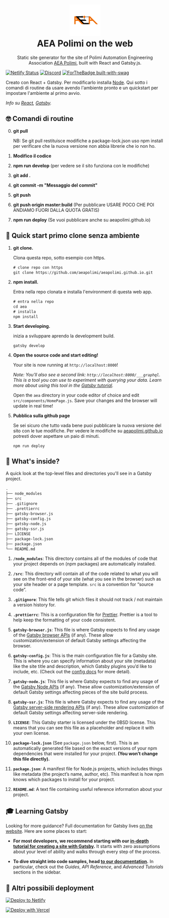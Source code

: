 <h1 align="center">
  <img src="https://raw.githubusercontent.com/aeapolimi/aeapolimi.github.io/master/src/images/AEAtondo_trasparente.png" width="100" alt="AEA Polimi">
  <br>
  AEA Polimi on the web
</h1>

<p align="center">
  Static site generator for the site of Polimi Automation Engineering Association <a href="https://www.aeapolimi.it/">AEA Polimi</a>, built with React and Gatsby.js.
</p>


[![Netlify Status](https://api.netlify.com/api/v1/badges/dddf052d-2b33-408a-ac72-8f3616e76cb1/deploy-status)](https://app.netlify.com/sites/aeapolimi/deploys)
[![Discord](https://img.shields.io/discord/765233478190628894.svg?label=&logo=discord&logoColor=ffffff&color=e3a220&labelColor=ba5a0b)](https://discord.gg/Cszywmt)
[![ForTheBadge built-with-swag](http://ForTheBadge.com/images/badges/built-with-swag.svg)](https://www.aeapolimi.it)

Creato con React + Gatsby.
Per modificarlo installa [Node](https://www.nodejs.org/).
Qui sotto i comandi di routine da usare avendo l'ambiente pronto e un quickstart per impostare l'ambiente al primo avvio.

_Info su [React](https://www.reactjs.org/), [Gatsby](https://www.gatsbyjs.com/)._

## :nerd_face: Comandi di routine
0) **git pull**

    NB: Se git pull restituisce modifiche a package-lock.json uso npm install per verificare che la nuova versione non abbia librerie che io non ho.
    
1) **Modifico il codice**
2) **npm run develop** (per vedere se il sito funziona con le modifiche)
3) **git add .**
4) **git commit -m "Messaggio del commit"**
5) **git push**
6) **git push origin master:build** (Per pubblicare USARE POCO CHE POI ANDIAMO FUORI DALLA QUOTA GRATIS)

6) **npm run deploy** (Se vuoi pubblicare anche su aeapolimi.github.io)

## 🚀 Quick start primo clone senza ambiente

1.  **git clone.**

    Clona questa repo, sotto esempio con https.

    ```shell
    # clone repo con https
    git clone https://github.com/aeapolimi/aeapolimi.github.io.git
    ```

1.  **npm install.**

    Entra nella repo clonata e installa l'environment di questa web app.

    ```shell
    # entra nella repo
    cd aea
    # installa
    npm install
    ```

1.  **Start developing.**

    inizia a sviluppare aprendo la development build.

    ```shell
    gatsby develop
    ```

1.  **Open the source code and start editing!**

    Your site is now running at `http://localhost:8000`!

    _Note: You'll also see a second link: _`http://localhost:8000/___graphql`_. This is a tool you can use to experiment with querying your data. Learn more about using this tool in the [Gatsby tutorial](https://www.gatsbyjs.com/tutorial/part-five/#introducing-graphiql)._

    Open the `aea` directory in your code editor of choice and edit `src/components/HomePage.js`. Save your changes and the browser will update in real time!
    
1.  **Pubblica sulla github page**

    Se sei sicuro che tutto vada bene puoi pubblicare la nuova versione del sito con le tue modifiche.
    Per vedere le modifiche su [aeapolimi.github.io](https://aeapolimi.github.io) potresti dover aspettare un paio di minuti.
    
    ```shell
    npm run deploy
    ```

## 🧐 What's inside?

A quick look at the top-level files and directories you'll see in a Gatsby project.

    .
    ├── node_modules
    ├── src
    ├── .gitignore
    ├── .prettierrc
    ├── gatsby-browser.js
    ├── gatsby-config.js
    ├── gatsby-node.js
    ├── gatsby-ssr.js
    ├── LICENSE
    ├── package-lock.json
    ├── package.json
    └── README.md

1.  **`/node_modules`**: This directory contains all of the modules of code that your project depends on (npm packages) are automatically installed.

2.  **`/src`**: This directory will contain all of the code related to what you will see on the front-end of your site (what you see in the browser) such as your site header or a page template. `src` is a convention for “source code”.

3.  **`.gitignore`**: This file tells git which files it should not track / not maintain a version history for.

4.  **`.prettierrc`**: This is a configuration file for [Prettier](https://prettier.io/). Prettier is a tool to help keep the formatting of your code consistent.

5.  **`gatsby-browser.js`**: This file is where Gatsby expects to find any usage of the [Gatsby browser APIs](https://www.gatsbyjs.com/docs/browser-apis/) (if any). These allow customization/extension of default Gatsby settings affecting the browser.

6.  **`gatsby-config.js`**: This is the main configuration file for a Gatsby site. This is where you can specify information about your site (metadata) like the site title and description, which Gatsby plugins you’d like to include, etc. (Check out the [config docs](https://www.gatsbyjs.com/docs/gatsby-config/) for more detail).

7.  **`gatsby-node.js`**: This file is where Gatsby expects to find any usage of the [Gatsby Node APIs](https://www.gatsbyjs.com/docs/node-apis/) (if any). These allow customization/extension of default Gatsby settings affecting pieces of the site build process.

8.  **`gatsby-ssr.js`**: This file is where Gatsby expects to find any usage of the [Gatsby server-side rendering APIs](https://www.gatsbyjs.com/docs/ssr-apis/) (if any). These allow customization of default Gatsby settings affecting server-side rendering.

9.  **`LICENSE`**: This Gatsby starter is licensed under the 0BSD license. This means that you can see this file as a placeholder and replace it with your own license.

10. **`package-lock.json`** (See `package.json` below, first). This is an automatically generated file based on the exact versions of your npm dependencies that were installed for your project. **(You won’t change this file directly).**

11. **`package.json`**: A manifest file for Node.js projects, which includes things like metadata (the project’s name, author, etc). This manifest is how npm knows which packages to install for your project.

12. **`README.md`**: A text file containing useful reference information about your project.

## 🎓 Learning Gatsby

Looking for more guidance? Full documentation for Gatsby lives [on the website](https://www.gatsbyjs.com/). Here are some places to start:

- **For most developers, we recommend starting with our [in-depth tutorial for creating a site with Gatsby](https://www.gatsbyjs.com/tutorial/).** It starts with zero assumptions about your level of ability and walks through every step of the process.

- **To dive straight into code samples, head [to our documentation](https://www.gatsbyjs.com/docs/).** In particular, check out the _Guides_, _API Reference_, and _Advanced Tutorials_ sections in the sidebar.

## 💫 Altri possibili deployment

[![Deploy to Netlify](https://www.netlify.com/img/deploy/button.svg)](https://app.netlify.com/start/deploy?repository=https://github.com/gatsbyjs/gatsby-starter-default)

[![Deploy with Vercel](https://vercel.com/button)](https://vercel.com/import/project?template=https://github.com/gatsbyjs/gatsby-starter-default)
